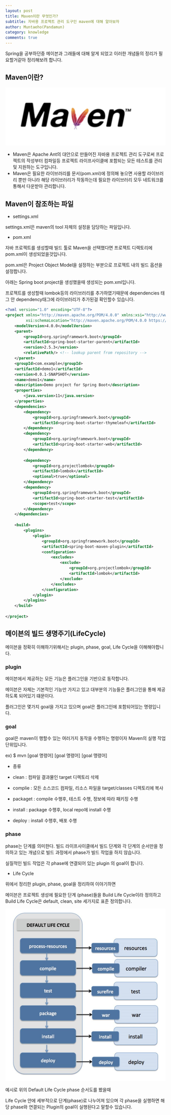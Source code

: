 ```yaml
---
layout: post
title: Maven이란 무엇인가?
subtitle: 자바용 프로젝트 관리 도구인 maven에 대해 알아보자
author: Muntaeho(Pandamun)
category: knowledge
comments: true
---
```


Spring을 공부하던중 메이븐과 그래들에 대해 알게 되었고 이러한 개념들의 정리가 필요할거같아 정리해보려 합니다.

## Maven이란?

![maven.png](/img/post/maven.png)


- Maven은 Apache Ant의 대안으로 만들어진 자바용 프로젝트 관리 도구로써 프로젝트의 작성부터 컴파일등 프로젝트 라이프사이클에 포함되는 모든 테스트를 관리 및 지원하는 도구입니다.
- Maven은 필요한 라이브러리를 문서(pom.xml)에 정의해 놓으면 사용할 라이브러리 뿐만 아니라 해당 라이브러리가 작동하는데 필요한 라이브러리 모두 네트워크를 통해서 다운받아 관리합니다.

## Maven이 참조하는 파일

- settings.xml

settings.xml은  maven의 tool 자체의 설정을 담당하는 파일입니다.

- pom.xml

자바 프로젝트를 생성할때 빌드 툴로 Maven을 선택했다면 프로젝트 디렉토리에 pom.xml이 생성되었을것입니다.

pom.xml은 Project Object Model을 설정하는 부분으로 프로젝트 내의 빌드 옵션을 설정합니다.

아래는 Spring boot project을 생성했을때 생성되는 pom.xml입니다.

프로젝트를 생성할때 lombok등의 라이브러리를 추가하였기때문에 dependencies 태그 안 dependency태그에 라이브러리가 추가된걸 확인할수 있습니다.

```xml
<?xml version="1.0" encoding="UTF-8"?>
<project xmlns="http://maven.apache.org/POM/4.0.0" xmlns:xsi="http://www.w3.org/2001/XMLSchema-instance"
         xsi:schemaLocation="http://maven.apache.org/POM/4.0.0 https://maven.apache.org/xsd/maven-4.0.0.xsd">
    <modelVersion>4.0.0</modelVersion>
    <parent>
        <groupId>org.springframework.boot</groupId>
        <artifactId>spring-boot-starter-parent</artifactId>
        <version>2.5.3</version>
        <relativePath/> <!-- lookup parent from repository -->
    </parent>
    <groupId>com.example</groupId>
    <artifactId>demo1</artifactId>
    <version>0.0.1-SNAPSHOT</version>
    <name>demo1</name>
    <description>Demo project for Spring Boot</description>
    <properties>
        <java.version>11</java.version>
    </properties>
    <dependencies>
        <dependency>
            <groupId>org.springframework.boot</groupId>
            <artifactId>spring-boot-starter-thymeleaf</artifactId>
        </dependency>
        <dependency>
            <groupId>org.springframework.boot</groupId>
            <artifactId>spring-boot-starter-web</artifactId>
        </dependency>

        <dependency>
            <groupId>org.projectlombok</groupId>
            <artifactId>lombok</artifactId>
            <optional>true</optional>
        </dependency>
        <dependency>
            <groupId>org.springframework.boot</groupId>
            <artifactId>spring-boot-starter-test</artifactId>
            <scope>test</scope>
        </dependency>
    </dependencies>

    <build>
        <plugins>
            <plugin>
                <groupId>org.springframework.boot</groupId>
                <artifactId>spring-boot-maven-plugin</artifactId>
                <configuration>
                    <excludes>
                        <exclude>
                            <groupId>org.projectlombok</groupId>
                            <artifactId>lombok</artifactId>
                        </exclude>
                    </excludes>
                </configuration>
            </plugin>
        </plugins>
    </build>

</project>
```

## 메이븐의 빌드 생명주기(LifeCycle)

메이븐을 정확히 이해하기위해서는 plugin, phase, goal, Life Cycle을 이해해야합니다.

### plugin

메이븐에서 제공하는 모든 기능은 플러그인을 기반으로 동작합니다.

메이븐은 자체는 기본적인 기능만 가지고 있고 대부분의 기능들은 플러그인을 통해 제공하도록 되어있기 떄문이다.

플러그인은 몇가지 goal을 가지고 있으며 goal은 플러그인에 포함되어있는 명령입니다.

### goal

goal은 maven이 행할수 있는 여러가지 동작을 수행하는 명령이자 Maven의 실행 작업단위입니다.

ex) $ mvn [goal 명령어] [goal 명령어] [goal 맹령어]

-  종류

- clean : 컴파일 결과물인 target 디렉토리 삭제
- complie : 모든 소스코드 컴파일, 리소스 파일을 target/classes 디렉토리에 복사
- packaget : compile 수행후, 테스트 수행, <packaging> 정보에 따라 패키징 수행
- install : package  수행후, local repo에 install 수행
- deploy : install 수행후, 배포 수행

### phase

phase는 단계를 의미한다. 빌드 라이프사이클에서 빌드 단계와 각 단계의 순서만을 정의하고 있는 개념으로 빌드 과정에서 phase가 빌드 작업을 하지 않습니다.

실질적인 빌드 작업은 각 phase에 연결되어 있는 plugin 의 goal이 합니다.

- Life Cycle

위에서 정리한 plugin, phase, goal을 정리하여 이야기하면

메이븐은 프로젝트 생성에 필요한 단계 (phase)들을 Build Life Cycle이라 정의하고  Build Life Cycle은 default, clean, site 세가지로 표준 정의합니다.

![mavenlifecycle.png](/img/post/mavenlifecycle.png)


예시로 위의 Default Life Cycle phase 순서도를 봤을때

Life Cycle 안에 세부적으로 단계(phase)로 나누어져 있으며 각 phase을 실행하면 해당 phase와 연결되는 Plugin의 goal이 실행된다고 말할수 있습니다.
